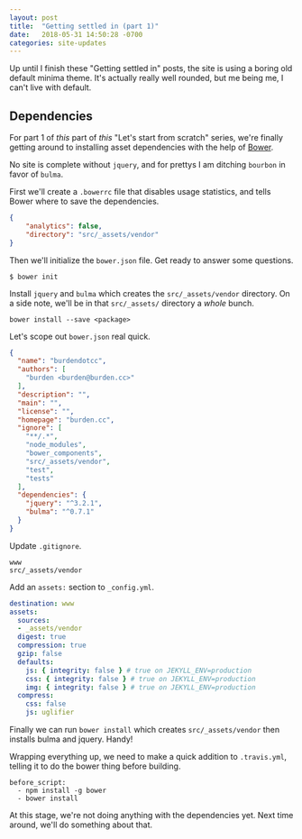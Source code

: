 ```yaml
---
layout: post
title:  "Getting settled in (part 1)"
date:   2018-05-31 14:50:28 -0700
categories: site-updates
---
```

Up until I finish these "Getting settled in" posts, the site is using a boring old default minima theme. It's actually really well rounded, but me being me, I can't live with default.

## Dependencies

For part 1 of _this_ part of _this_ "Let's start from scratch" series, we're finally getting around to installing asset dependencies with the help of [Bower](https://bower.io).

No site is complete without `jquery`, and for prettys I am ditching `bourbon` in favor of `bulma`.

First we'll create a `.bowerrc` file that disables usage statistics, and tells Bower where to save the dependencies.
```json
{
    "analytics": false,
    "directory": "src/_assets/vendor"
}
```

Then we'll initialize the `bower.json` file. Get ready to answer some questions.

```
$ bower init
```

Install `jquery` and `bulma` which creates the `src/_assets/vendor` directory. On a side note, we'll be in that `src/_assets/` directory a _whole_ bunch.

```
bower install --save <package>
```
Let's scope out `bower.json` real quick.
```json
{
  "name": "burdendotcc",
  "authors": [
    "burden <burden@burden.cc>"
  ],
  "description": "",
  "main": "",
  "license": "",
  "homepage": "burden.cc",
  "ignore": [
    "**/.*",
    "node_modules",
    "bower_components",
    "src/_assets/vendor",
    "test",
    "tests"
  ],
  "dependencies": {
    "jquery": "^3.2.1",
    "bulma": "^0.7.1"
  }
}
```

Update `.gitignore`.

```
www
src/_assets/vendor
```

Add an `assets:` section to `_config.yml`.

```yaml
destination: www
assets:
  sources:
  - _assets/vendor
  digest: true
  compression: true
  gzip: false
  defaults:
    js: { integrity: false } # true on JEKYLL_ENV=production
    css: { integrity: false } # true on JEKYLL_ENV=production
    img: { integrity: false } # true on JEKYLL_ENV=production
  compress:
    css: false
    js: uglifier

```

Finally we can run `bower install` which creates `src/_assets/vendor` then installs bulma and jquery. Handy!

Wrapping everything up, we need to make a quick addition to
`.travis.yml`, telling it to do the bower thing before building.

```
before_script:
  - npm install -g bower
  - bower install
```

At this stage, we're not doing anything with the dependencies yet. Next time around, we'll do something about that. 
